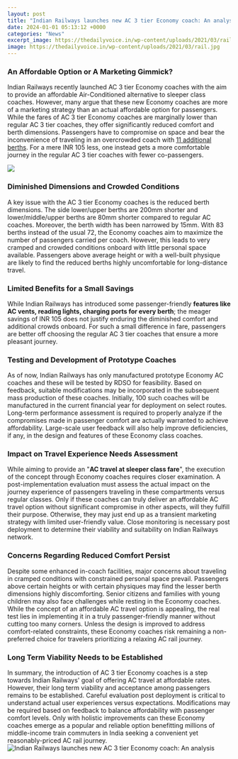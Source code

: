 ```yaml
---
layout: post
title: "Indian Railways launches new AC 3 tier Economy coach: An analysis"
date: 2024-01-01 05:13:12 +0000
categories: "News"
excerpt_image: https://thedailyvoice.in/wp-content/uploads/2021/03/rail.jpg
image: https://thedailyvoice.in/wp-content/uploads/2021/03/rail.jpg
---
```


### An Affordable Option or A Marketing Gimmick?
Indian Railways recently launched AC 3 tier Economy coaches with the aim to provide an affordable Air-Conditioned alternative to sleeper class coaches. However, many argue that these new Economy coaches are more of a marketing strategy than an actual affordable option for passengers. 
While the fares of AC 3 tier Economy coaches are marginally lower than regular AC 3 tier coaches, they offer significantly reduced comfort and berth dimensions. Passengers have to compromise on space and bear the inconvenience of traveling in an overcrowded coach with [11 additional berths](https://store.fi.io.vn/womens-gardening-funny-1). For a mere INR 105 less, one instead gets a more comfortable journey in the regular AC 3 tier coaches with fewer co-passengers. 

![](https://resize.indiatvnews.com/en/resize/newbucket/1200_-/2021/02/railwaysac3coach-1613019039.jpg)
### Diminished Dimensions and Crowded Conditions  
A key issue with the AC 3 tier Economy coaches is the reduced berth dimensions. The side lower/upper berths are 200mm shorter and lower/middle/upper berths are 80mm shorter compared to regular AC coaches. Moreover, the berth width has been narrowed by 15mm. 
With 83 berths instead of the usual 72, the Economy coaches aim to maximize the number of passengers carried per coach. However, this leads to very cramped and crowded conditions onboard with little personal space available. Passengers above average height or with a well-built physique are likely to find the reduced berths highly uncomfortable for long-distance travel.
### Limited Benefits for a Small Savings
While Indian Railways has introduced some passenger-friendly **features like AC vents, reading lights, charging ports for every berth**; the meager savings of INR 105 does not justify enduring the diminished comfort and additional crowds onboard. For such a small difference in fare, passengers are better off choosing the regular AC 3 tier coaches that ensure a more pleasant journey.
### Testing and Development of Prototype Coaches
As of now, Indian Railways has only manufactured prototype Economy AC coaches and these will be tested by RDSO for feasibility. Based on feedback, suitable modifications may be incorporated in the subsequent mass production of these coaches. Initially, 100 such coaches will be manufactured in the current financial year for deployment on select routes. 
Long-term performance assessment is required to properly analyze if the compromises made in passenger comfort are actually warranted to achieve affordability. Large-scale user feedback will also help improve deficiencies, if any, in the design and features of these Economy class coaches.
### Impact on Travel Experience Needs Assessment  
While aiming to provide an "**AC travel at sleeper class fare**", the execution of the concept through Economy coaches requires closer examination. A post-implementation evaluation must assess the actual impact on the journey experience of passengers traveling in these compartments versus regular classes. 
Only if these coaches can truly deliver an affordable AC travel option without significant compromise in other aspects, will they fulfill their purpose. Otherwise, they may just end up as a transient marketing strategy with limited user-friendly value. Close monitoring is necessary post deployment to determine their viability and suitability on Indian Railways network.
### Concerns Regarding Reduced Comfort Persist 
Despite some enhanced in-coach facilities, major concerns about traveling in cramped conditions with constrained personal space prevail. Passengers above certain heights or with certain physiques may find the lesser berth dimensions highly discomforting. Senior citizens and families with young children may also face challenges while resting in the Economy coaches.
While the concept of an affordable AC travel option is appealing, the real test lies in implementing it in a truly passenger-friendly manner without cutting too many corners. Unless the design is improved to address comfort-related constraints, these Economy coaches risk remaining a non-preferred choice for travelers prioritizing a relaxing AC rail journey.
### Long Term Viability Needs to be Established
In summary, the introduction of AC 3 tier Economy coaches is a step towards Indian Railways' goal of offering AC travel at affordable rates. However, their long term viability and acceptance among passengers remains to be established. Careful evaluation post deployment is critical to understand actual user experiences versus expectations. 
Modifications may be required based on feedback to balance affordability with passenger comfort levels. Only with holistic improvements can these Economy coaches emerge as a popular and reliable option benefitting millions of middle-income train commuters in India seeking a convenient yet reasonably-priced AC rail journey.
![Indian Railways launches new AC 3 tier Economy coach: An analysis](https://thedailyvoice.in/wp-content/uploads/2021/03/rail.jpg)
